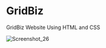 # GridBiz
GridBiz Website Using HTML and CSS

![Screenshot_26](https://github.com/hamadshigri/GridBiz/assets/33068313/3bb83daf-4a9e-497e-a495-291945b8d47a)
